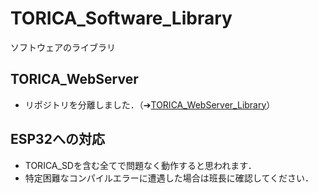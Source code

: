 # TORICA_Software_Library
ソフトウェアのライブラリ
## TORICA_WebServer
- リポジトリを分離しました．（➔[TORICA_WebServer_Library](https://github.com/TORICA-Org/TORICA_WebServer_Library)）
## ESP32への対応
- TORICA_SDを含む全てで問題なく動作すると思われます．
- 特定困難なコンパイルエラーに遭遇した場合は班長に確認してください．